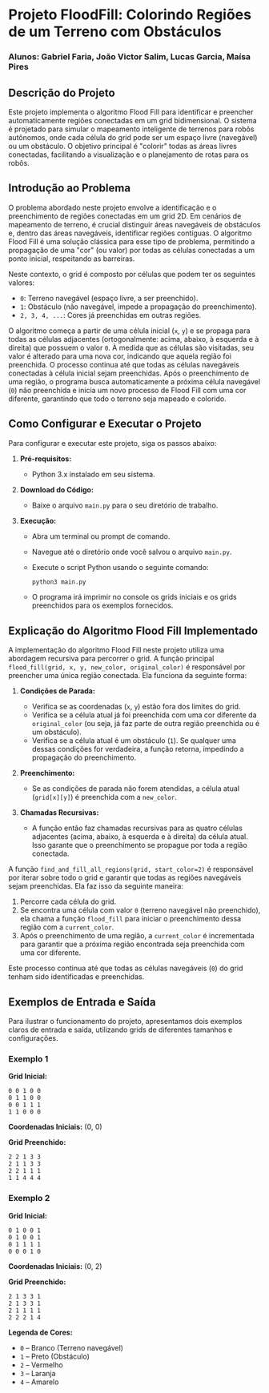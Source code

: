 # Projeto FloodFill: Colorindo Regiões de um Terreno com Obstáculos

### Alunos: Gabriel Faria, João Victor Salim, Lucas Garcia, Maísa Pires

## Descrição do Projeto

Este projeto implementa o algoritmo Flood Fill para identificar e preencher automaticamente regiões conectadas em um grid bidimensional. O sistema é projetado para simular o mapeamento inteligente de terrenos para robôs autônomos, onde cada célula do grid pode ser um espaço livre (navegável) ou um obstáculo. O objetivo principal é "colorir" todas as áreas livres conectadas, facilitando a visualização e o planejamento de rotas para os robôs.

## Introdução ao Problema

O problema abordado neste projeto envolve a identificação e o preenchimento de regiões conectadas em um grid 2D. Em cenários de mapeamento de terreno, é crucial distinguir áreas navegáveis de obstáculos e, dentro das áreas navegáveis, identificar regiões contíguas. O algoritmo Flood Fill é uma solução clássica para esse tipo de problema, permitindo a propagação de uma "cor" (ou valor) por todas as células conectadas a um ponto inicial, respeitando as barreiras.

Neste contexto, o grid é composto por células que podem ter os seguintes valores:

*   `0`: Terreno navegável (espaço livre, a ser preenchido).
*   `1`: Obstáculo (não navegável, impede a propagação do preenchimento).
*   `2, 3, 4, ...`: Cores já preenchidas em outras regiões.

O algoritmo começa a partir de uma célula inicial (`x`, `y`) e se propaga para todas as células adjacentes (ortogonalmente: acima, abaixo, à esquerda e à direita) que possuem o valor `0`. À medida que as células são visitadas, seu valor é alterado para uma nova cor, indicando que aquela região foi preenchida. O processo continua até que todas as células navegáveis conectadas à célula inicial sejam preenchidas. Após o preenchimento de uma região, o programa busca automaticamente a próxima célula navegável (`0`) não preenchida e inicia um novo processo de Flood Fill com uma cor diferente, garantindo que todo o terreno seja mapeado e colorido.

## Como Configurar e Executar o Projeto

Para configurar e executar este projeto, siga os passos abaixo:

1.  **Pré-requisitos:**
    *   Python 3.x instalado em seu sistema.

2.  **Download do Código:**
    *   Baixe o arquivo `main.py` para o seu diretório de trabalho.

3.  **Execução:**
    *   Abra um terminal ou prompt de comando.
    *   Navegue até o diretório onde você salvou o arquivo `main.py`.
    *   Execute o script Python usando o seguinte comando:

        ```bash
        python3 main.py
        ```

    *   O programa irá imprimir no console os grids iniciais e os grids preenchidos para os exemplos fornecidos.

## Explicação do Algoritmo Flood Fill Implementado

A implementação do algoritmo Flood Fill neste projeto utiliza uma abordagem recursiva para percorrer o grid. A função principal `flood_fill(grid, x, y, new_color, original_color)` é responsável por preencher uma única região conectada. Ela funciona da seguinte forma:

1.  **Condições de Parada:**
    *   Verifica se as coordenadas (`x`, `y`) estão fora dos limites do grid.
    *   Verifica se a célula atual já foi preenchida com uma cor diferente da `original_color` (ou seja, já faz parte de outra região preenchida ou é um obstáculo).
    *   Verifica se a célula atual é um obstáculo (`1`).
    Se qualquer uma dessas condições for verdadeira, a função retorna, impedindo a propagação do preenchimento.

2.  **Preenchimento:**
    *   Se as condições de parada não forem atendidas, a célula atual (`grid[x][y]`) é preenchida com a `new_color`.

3.  **Chamadas Recursivas:**
    *   A função então faz chamadas recursivas para as quatro células adjacentes (acima, abaixo, à esquerda e à direita) da célula atual. Isso garante que o preenchimento se propague por toda a região conectada.

A função `find_and_fill_all_regions(grid, start_color=2)` é responsável por iterar sobre todo o grid e garantir que todas as regiões navegáveis sejam preenchidas. Ela faz isso da seguinte maneira:

1.  Percorre cada célula do grid.
2.  Se encontra uma célula com valor `0` (terreno navegável não preenchido), ela chama a função `flood_fill` para iniciar o preenchimento dessa região com a `current_color`.
3.  Após o preenchimento de uma região, a `current_color` é incrementada para garantir que a próxima região encontrada seja preenchida com uma cor diferente.

Este processo continua até que todas as células navegáveis (`0`) do grid tenham sido identificadas e preenchidas.

## Exemplos de Entrada e Saída

Para ilustrar o funcionamento do projeto, apresentamos dois exemplos claros de entrada e saída, utilizando grids de diferentes tamanhos e configurações.

### Exemplo 1

**Grid Inicial:**
```
0 0 1 0 0
0 1 1 0 0
0 0 1 1 1
1 1 0 0 0
```

**Coordenadas Iniciais:** (0, 0)

**Grid Preenchido:**
```
2 2 1 3 3
2 1 1 3 3
2 2 1 1 1
1 1 4 4 4
```

### Exemplo 2

**Grid Inicial:**
```
0 1 0 0 1
0 1 0 0 1
0 1 1 1 1
0 0 0 1 0
```

**Coordenadas Iniciais:** (0, 2)

**Grid Preenchido:**
```
2 1 3 3 1
2 1 3 3 1
2 1 1 1 1
2 2 2 1 4
```

**Legenda de Cores:**
*   `0` – Branco (Terreno navegável)
*   `1` – Preto (Obstáculo)
*   `2` – Vermelho
*   `3` – Laranja
*   `4` – Amarelo



